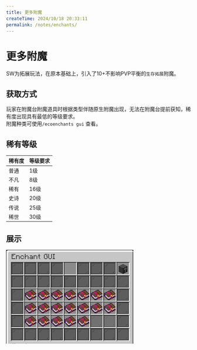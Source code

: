 ```yaml
---
title: 更多附魔
createTime: 2024/10/18 20:33:11
permalink: /notes/enchants/
---
```


# 更多附魔

SW为拓展玩法，在原本基础上，引入了10+不影响PVP平衡的`生存拓展`附魔。

## 获取方式

玩家在附魔台附魔道具时根据类型伴随原生附魔出现，无法在附魔台提前获知，稀有度出现具有最低的等级要求。<br>
附魔种类可使用`/ecoenchants gui` 查看。

## 稀有等级

| 稀有度 | 等级要求 |
|-----|------|
| 普通  | 1级   |
| 不凡  | 8级   |
| 稀有  | 16级  |
| 史诗  | 20级  |
| 传说  | 25级  |
| 稀世  | 30级  |

## 展示

<img src="/images/eco-gui.png" alt="eco-gui">
